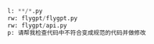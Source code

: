 ```python -u command.py
l: **/*.py
rw: flygpt/flygpt.py
rw: flygpt/api.py
p: 请帮我检查代码中不符合变成规范的代码并做修改
```
